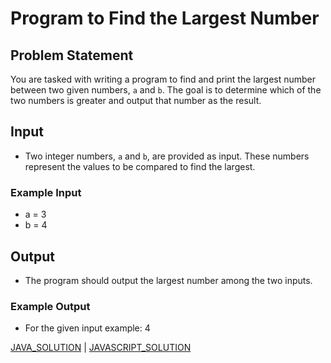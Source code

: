 # Program to Find the Largest Number

## Problem Statement

You are tasked with writing a program to find and print the largest number between two given numbers, `a` and `b`. The goal is to determine which of the two numbers is greater and output that number as the result.

## Input

- Two integer numbers, `a` and `b`, are provided as input. These numbers represent the values to be compared to find the largest.

### Example Input

- a = 3
- b = 4

## Output

- The program should output the largest number among the two inputs.

### Example Output

- For the given input example: 4

[JAVA_SOLUTION](solution.java) |
[JAVASCRIPT_SOLUTION](solution.js)
